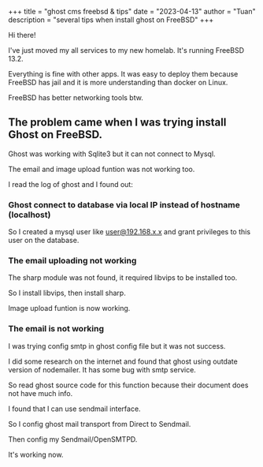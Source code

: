 +++
title = "ghost cms freebsd & tips"
date = "2023-04-13"
author = "Tuan"
description = "several tips when install ghost on FreeBSD"
+++

Hi there!

I've just moved my all services to my new homelab. It's running FreeBSD 13.2.

Everything is fine with other apps. It was easy to deploy them because FreeBSD has jail and it is more understanding than docker on Linux.

FreeBSD has better networking tools btw.

## The problem came when I was trying install Ghost on FreeBSD.

Ghost was working with Sqlite3 but it can not connect to Mysql.

The email and image upload funtion was not working too.

I read the log of ghost and I found out:

### Ghost connect to database via local IP instead of hostname (localhost)

So I created a mysql user like user@192.168.x.x and grant privileges to this user on the database.

### The email uploading not working

The sharp module was not found, it required libvips to be installed too.

So I install libvips, then install sharp.

Image upload funtion is now working.

### The email is not working

I was trying config smtp in ghost config file but it was not success.

I did some research on the internet and found that ghost using outdate version of nodemailer. It has some bug with smtp service.

So read ghost source code for this function because their document does not have much info.

I found that I can use sendmail interface.

So I config ghost mail transport from Direct to Sendmail.

Then config my Sendmail/OpenSMTPD.

It's working now.